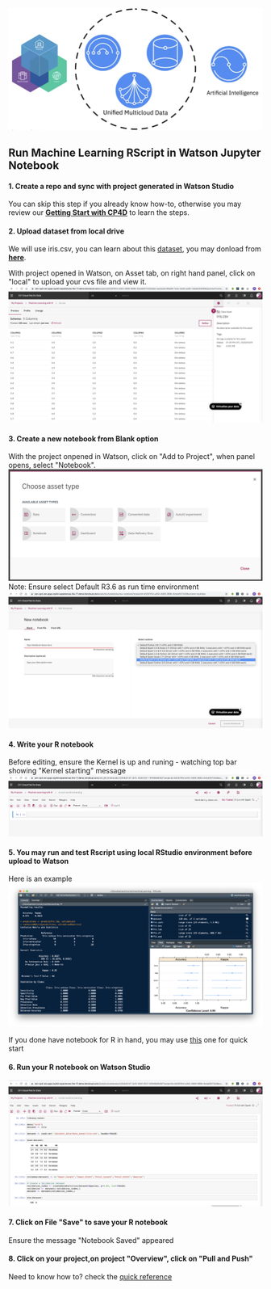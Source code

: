![CP4D GIF](images/cp4d-logo.png)
## Run Machine Learning RScript in Watson Jupyter Notebook

#### 1. Create a repo and sync with project generated in Watson Studio
You can skip this step if you already know how-to, otherwise you may review our <a href="https://github.com/acme-cp4d-poc/getting-started-with-cp4d/blob/master/README.md" target="_blank">**Getting Start with CP4D**</a> to learn the steps. 

#### 2. Upload dataset from local drive
We will use iris.csv, you can learn about this <a href="https://en.wikipedia.org/wiki/Iris_flower_data_set" target="_blank">dataset</a>, you may donload from <a href="https://github.com/acme-cp4d-poc/cp4d-ml-r/tree/master/assets/data_asset" target="_blank">**here**</a>.

With project opened in Watson, on Asset tab, on right hand panel, click on "local" to upload your cvs file and view it.
![Dataset GIF](images/tutorial2/view-dataset-r.png)

#### 3. Create a new notebook from Blank option
With the project onpened in Watson, click on "Add to Project", when panel opens, select "Notebook".
![Asset GIF](images/choose-asset-type.png)
Note: Ensure select Default R3.6 as run time environment
![Project](images/tutorial2/new-notebook-with-r.png)

#### 4. Write your R notebook
Before editing, ensure the Kernel is up and runing - watching top bar showing "Kernel starting" message
![Project](images/tutorial2/kernel-starting-r.png)

#### 5. You may run and test Rscript using local RStudio environment before upload to Watson
Here is an example
![Project](images/tutorial2/RStudio-local.png)

If you done have notebook for R in hand, you may use <a href="https://github.com/acme-cp4d-poc/cp4d-ml-r/blob/master/assets/notebook/rscript_machine_learning__mxMRcSE6G.ipynb" target="_blank">this</a> one for quick start

#### 6. Run your R notebook on Watson Studio
![Project](images/tutorial2/RStudio-notebook.png)

#### 7. Click on File "Save" to save your R notebook
Ensure the message "Notebook Saved" appeared

#### 8. Click on your project,on project "Overview", click on "Pull and Push"
Need to know how to? check the <a href="https://github.com/acme-cp4d-poc/getting-started-with-cp4d/blob/master/README.md" target="_blank">quick reference</a>


